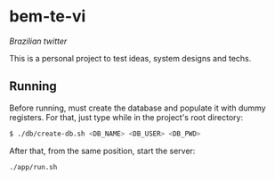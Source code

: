 # bem-te-vi

*Brazilian twitter*

This is a personal project to test ideas, system designs and techs.


## Running

Before running, must create the database and populate it with dummy registers. For that, just type while in the project's root directory:

```bash
$ ./db/create-db.sh <DB_NAME> <DB_USER> <DB_PWD>
```

After that, from the same position, start the server:

```bash
./app/run.sh
```
